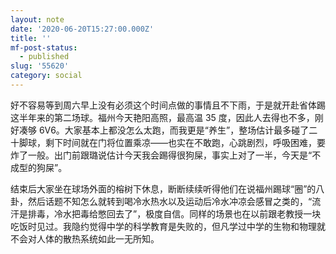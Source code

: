 ```yaml
---
layout: note
date: '2020-06-20T15:27:00.000Z'
title: ''
mf-post-status:
  - published
slug: '55620'
category: social
---
```

好不容易等到周六早上没有必须这个时间点做的事情且不下雨，于是就开赴省体踢这半年来的第二场球。福州今天艳阳高照，最高温 35 度，因此人去得也不多，刚好凑够 6V6。大家基本上都没怎么太跑，而我更是“养生”，整场估计最多碰了二十脚球，剩下时间就在门将位置乘凉——也实在不敢跑，心跳剧烈，呼吸困难，要炸了一般。出门前跟璐说估计今天我会踢得很狗屎，事实上对了一半，今天是“不成型的狗屎”。

结束后大家坐在球场外面的榕树下休息，断断续续听得他们在说福州踢球“圈”的八卦，然后话题不知怎么就转到喝冷水热水以及运动后冷水冲凉会感冒之类的，“流汗是排毒，冷水把毒给憋回去了”，极度自信。同样的场景也在以前跟老教授一块吃饭时见过。我隐约觉得中学的科学教育是失败的，但凡学过中学的生物和物理就不会对人体的散热系统如此一无所知。
